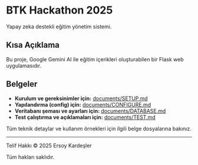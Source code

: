 # BTK Hackathon 2025

Yapay zeka destekli eğitim yönetim sistemi.

## Kısa Açıklama

Bu proje, Google Gemini AI ile eğitim içerikleri oluşturabilen bir Flask web uygulamasıdır.

## Belgeler

- **Kurulum ve gereksinimler için:** [documents/SETUP.md](documents/SETUP.md)
- **Yapılandırma (config) için:** [documents/CONFIGURE.md](documents/CONFIGURE.md)
- **Veritabanı şeması ve ayarları için:** [documents/DATABASE.md](documents/DATABASE.md)
- **Test çalıştırma ve açıklamaları için:** [documents/TEST.md](documents/TEST.md)

Tüm teknik detaylar ve kullanım örnekleri için ilgili belge dosyalarına bakınız.

---

Telif Hakkı © 2025 Ersoy Kardeşler

Tüm hakları saklıdır.
